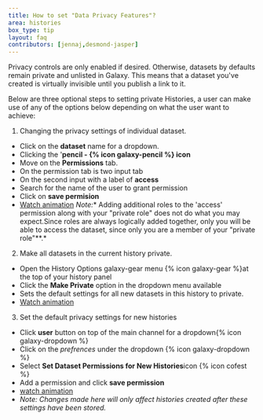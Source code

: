 ```yaml
---
title: How to set "Data Privacy Features"? 
area: histories
box_type: tip
layout: faq
contributors: [jennaj,desmond-jasper]
---
```


Privacy controls are only enabled if desired. Otherwise, datasets by defaults remain private and unlisted in Galaxy. This means that a dataset you've created is virtually invisible until you publish a link to it.

Below are three optional steps to setting private Histories, a user can make use of any of the options below depending on what the user want to achieve:

1. Changing the privacy settings of individual dataset.
- Click on the **dataset** name for a dropdown.
- Clicking the '**pencil - {% icon galaxy-pencil %} icon**
- Move on the **Permissions** tab.
- On the permission tab is two input tab
- On the second input with a label of **access** 
- Search for the name of the user to grant permission
- Click on **save permision** 
- [Watch animation](https://galaxyproject.org/learn/privacy-features/set-perm.gif)
*Note:** Adding additional roles to the 'access' permission along with your "private role" does not do what you may expect.Since roles are always logically added together, only you will be able to access the dataset, since only you are a member of your "private role"**.*

2. Make all datasets in the current history private.
- Open the History Options galaxy-gear menu {% icon galaxy-gear %}at the top of your history panel
- Click the **Make Private** option in the dropdown menu available 
- Sets the default settings for all new datasets in this history to private.
- [Watch animation](https://galaxyproject.org/learn/privacy-features/this-hist-priv-perm.gif)

3. Set the default privacy settings for new histories
- Click **user** button on top of the main channel for a dropdown{% icon galaxy-dropdown %} 
- Click on the *prefrences* under the dropdown {% icon galaxy-dropdown %}
- Select **Set Dataset Permissions for New Histories**icon {% icon cofest %}
- Add a permission and click **save permission** 
- [watch animation](https://galaxyproject.org/learn/privacy-features/new-hist-perm.gif)
- *Note: Changes made here will only affect histories created after these settings have been stored.*
